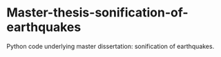 # Master-thesis-sonification-of-earthquakes
Python code underlying master dissertation: sonification of earthquakes.
